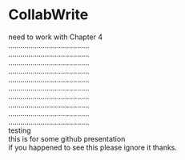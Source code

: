 # CollabWrite

need to work with Chapter 4  
........................................  
........................................  
........................................  
........................................  
........................................  
........................................  
........................................  
........................................  
........................................  
........................................  
testing  
this is for some github presentation  
if you happened to see this please ignore it thanks.
